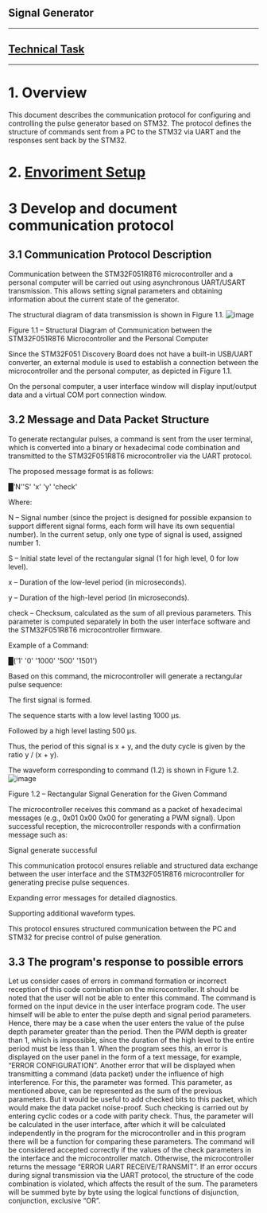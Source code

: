## Signal Generator
---

## [Technical Task](technical_task.md)

---

# 1. Overview

This document describes the communication protocol for configuring and controlling the pulse generator based on STM32. The protocol defines the structure of commands sent from a PC to the STM32 via UART and the responses sent back by the STM32.

# 2. [Envoriment Setup](env_setup.md)

# 3 Develop and document communication protocol 

## 3.1 Communication Protocol Description

Communication between the STM32F051R8T6 microcontroller and a personal computer will be carried out using asynchronous UART/USART transmission. This allows setting signal parameters and obtaining information about the current state of the generator.

The structural diagram of data transmission is shown in Figure 1.1.
![image](https://github.com/user-attachments/assets/bb0f9d32-b3bd-48e2-90ae-bb6ef52ec5ab)

Figure 1.1 – Structural Diagram of Communication between the STM32F051R8T6 Microcontroller and the Personal Computer

Since the STM32F051 Discovery Board does not have a built-in USB/UART converter, an external module is used to establish a connection between the microcontroller and the personal computer, as depicted in Figure 1.1.

On the personal computer, a user interface window will display input/output data and a virtual COM port connection window.

## 3.2 Message and Data Packet Structure

To generate rectangular pulses, a command is sent from the user terminal, which is converted into a binary or hexadecimal code combination and transmitted to the STM32F051R8T6 microcontroller via the UART protocol.

The proposed message format is as follows:

█'N''S' 'x' 'y' 'check'

Where:

N – Signal number (since the project is designed for possible expansion to support different signal forms, each form will have its own sequential number). In the current setup, only one type of signal is used, assigned number 1.

S – Initial state level of the rectangular signal (1 for high level, 0 for low level).

x – Duration of the low-level period (in microseconds).

y – Duration of the high-level period (in microseconds).

check – Checksum, calculated as the sum of all previous parameters. This parameter is computed separately in both the user interface software and the STM32F051R8T6 microcontroller firmware.

Example of a Command:

█('1' '0' '1000' '500' '1501')

Based on this command, the microcontroller will generate a rectangular pulse sequence:

The first signal is formed.

The sequence starts with a low level lasting 1000 µs.

Followed by a high level lasting 500 µs.

Thus, the period of this signal is x + y, and the duty cycle is given by the ratio y / (x + y).

The waveform corresponding to command (1.2) is shown in Figure 1.2.
![image](https://github.com/user-attachments/assets/e10348c9-cf76-4e91-acbc-06e967b4b08b)

Figure 1.2 – Rectangular Signal Generation for the Given Command

The microcontroller receives this command as a packet of hexadecimal messages (e.g., 0x01 0x00 0x00 for generating a PWM signal). Upon successful reception, the microcontroller responds with a confirmation message such as:

Signal generate successful

This communication protocol ensures reliable and structured data exchange between the user interface and the STM32F051R8T6 microcontroller for generating precise pulse sequences.

Expanding error messages for detailed diagnostics.

Supporting additional waveform types.

This protocol ensures structured communication between the PC and STM32 for precise control of pulse generation.

## 3.3  The program's response to possible errors

Let us consider cases of errors in command formation or incorrect reception of this code combination on the microcontroller. It should be noted that the user will not be able to enter this command. The command is formed on the input device in the user interface program code. The user himself will be able to enter the pulse depth and signal period parameters. Hence, there may be a case when the user enters the value of the pulse depth parameter greater than the period. Then the PWM depth is greater than 1, which is impossible, since the duration of the high level to the entire period must be less than 1. When the program sees this, an error is displayed on the user panel in the form of a text message, for example, “ERROR CONFIGURATION”.
Another error that will be displayed when transmitting a command (data packet) under the influence of high interference. For this, the <check> parameter was formed. This parameter, as mentioned above, can be represented as the sum of the previous parameters. But it would be useful to add checked bits to this packet, which would make the data packet noise-proof. Such checking is carried out by entering cyclic codes or a code with parity check. Thus, the <check> parameter will be calculated in the user interface, after which it will be calculated independently in the program for the microcontroller and in this program there will be a function for comparing these parameters. The command will be considered accepted correctly if the values ​​of the check parameters in the interface and the microcontroller match. Otherwise, the microcontroller returns the message “ERROR UART RECEIVE/TRANSMIT”.
If an error occurs during signal transmission via the UART protocol, the structure of the code combination is violated, which affects the result of the sum. The parameters will be summed byte by byte using the logical functions of disjunction, conjunction, exclusive “OR”.